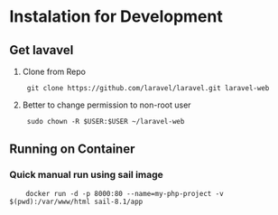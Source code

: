 # Instalation for Development
## Get lavavel
1. Clone from Repo

        git clone https://github.com/laravel/laravel.git laravel-web
2. Better to change permission to non-root user

        sudo chown -R $USER:$USER ~/laravel-web
    
## Running on Container
### Quick manual run using sail image

        docker run -d -p 8000:80 --name=my-php-project -v $(pwd):/var/www/html sail-8.1/app
